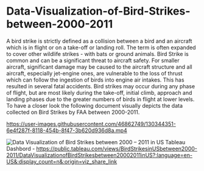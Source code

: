 # Data-Visualization-of-Bird-Strikes-between-2000-2011
A bird strike is strictly defined as a collision between a bird and an aircraft which is in 
flight or on a take-off or landing roll. The term is often expanded to cover other wildlife 
strikes - with bats or ground animals. Bird Strike is common and can be a significant 
threat to aircraft safety. For smaller aircraft, significant damage may be caused to the 
aircraft structure and all aircraft, especially jet-engine ones, are vulnerable to the loss of 
thrust which can follow the ingestion of birds into engine air intakes. This has resulted in
several fatal accidents. Bird strikes may occur during any phase of flight, but are most 
likely during the take-off, initial climb, approach and landing phases due to the greater 
numbers of birds in flight at lower levels. To have a closer look the following document 
visually depicts the data collected on Bird Strikes by FAA between 2000-2011.



https://user-images.githubusercontent.com/46862749/130344351-6e4f287f-8118-454b-8f47-3b620d936d8a.mp4



![Data Visualization of Bird Strikes between 2000 – 2011 in US](https://user-images.githubusercontent.com/46862749/130344288-b3823372-c34b-4b28-825e-ebe586010d29.png)
 Tableau Dashbord - https://public.tableau.com/views/BirdStrikesinUSbetween2000-2011/DataVisualizationofBirdStrikesbetween20002011inUS?:language=en-US&:display_count=n&:origin=viz_share_link

